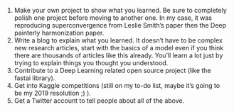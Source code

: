 1. Make your own project to show what you learned. Be sure to completely polish one project before moving to another one. In my case, it was reproducing superconvergence from Leslie Smith’s paper then the Deep painterly harmonization paper.
2. Write a blog to explain what you learned. It doesn’t have to be complex new research articles, start with the basics of a model even if you think there are thousands of articles like this already. You’ll learn a lot just by trying to explain things you thought you understood.
3. Contribute to a Deep Learning related open source project (like the fastai library).
4. Get into Kaggle competitions (still on my to-do list, maybe it’s going to be my 2019 resolution ;) ).
5. Get a Twitter account to tell people about all of the above.